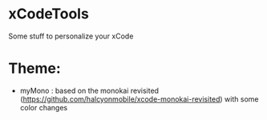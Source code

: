 # xCodeTools

Some stuff to personalize your xCode

# Theme:

- myMono : based on the monokai revisited (https://github.com/halcyonmobile/xcode-monokai-revisited) with some color changes
